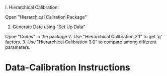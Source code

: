 
I. Hierarchical Calibration:

Open "Hierarchical Caliration Package"
1. Generate Data using "Set Up Data"

Opne "Codes" in the package
2. Use "Hierarchical Calibration 2.1" to get 'g' factors.
3. Use "Hierarchical Calibration 3.0" to compare among different parameters.

 
Data-Calibration Instructions
================
